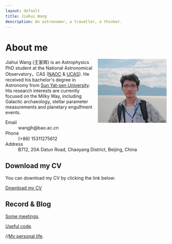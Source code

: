 ```yaml
---
layout: default
title: Jiahui Wang
description: An astronomer, a traveller, a thinker.
---
```



# About me

<div style="float: right;">
    <img src="me1.jpg" alt="Image" width="215" height="200" />
</div>

Jiahui Wang (王家辉) is an Astrophysics PhD student at the National Astronomical Observatory，CAS ([NAOC](https://nao.cas.cn/) & [UCAS](https://www.ucas.ac.cn/)). He received his bachelor's degree in Astronomy from [Sun Yat-sen University](https://spa.sysu.edu.cn/). His research interests are currently focused on the Milky Way, including Galactic archaeology, stellar parameter measurements and planetary engulfment events. 

<dl>
<dt>Email</dt>
<dd>wangjh@bao.ac.cn</dd>
<dt>Phone</dt>
<dd>(+86) 15311275612</dd>
<dt>Address</dt>
<dd>B712, 20A Datun Road, Chaoyang District, Beijing, China</dd>
</dl>

## Download my CV

You can download my CV by clicking the link below:

[Download my CV](CV.pdf)



## Record & Blog


[Some meetings](./meeting.html).

[Useful code](./code.html).

//[My personal life](./another-page.html).


